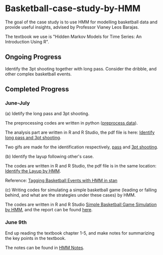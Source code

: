 # Basketball-case-study-by-HMM

The goal of the case study is to use HMM for modelling basketball data and provide useful insights, advised by Professor Vianey Leos Barajas.

The textbook we use is "Hidden Markov Models for Time Series: An Introduction Using R".

## Ongoing Progress 

Identify the 3pt shooting together with long pass. Consider the dribble, and other complex basketball events.

## Completed Progress

### June-July

(a) Idetify the long pass and 3pt shooting.

The preprocessing codes are written in python ([preprocess data](https://github.com/rachan1637/Basketball-case-study-by-HMM/tree/main/Basketball/data_preprocess)).

The analysis part are written in R and R Studio, the pdf file is here: [Identify long pass and 3pt shooting](https://github.com/rachan1637/Basketball-case-study-by-HMM/blob/main/Basketball/basketball2.pdf).

Two gifs are made for the identification respectively, [pass](https://github.com/rachan1637/Basketball-case-study-by-HMM/blob/main/Basketball/event1_passing.gif) and [3pt shooting](https://github.com/rachan1637/Basketball-case-study-by-HMM/blob/main/Basketball/event28_3pt.gif).



(b) Identify the layup following other's case.

The codes are written in R and R Studio, the pdf file is in the same location: [Identify the Layup by HMM](https://github.com/rachan1637/Basketball-case-study-by-HMM/blob/main/Basketball/basketball.pdf).

Reference: [Tagging Basketball Events with HMM in stan](https://mc-stan.org/users/documentation/case-studies/bball-hmm.html#pre-process-data)



(c) Writing codes for simulating a simple basketball game (leading or falling behind, and what are the strategies under these cases) by HMM.

The codes are written in R and R Studio [Simple Basketball Game Simulation by HMM](https://github.com/rachan1637/Basketball-case-study-by-HMM/blob/main/Practice%20Code/Simulating-HMM-basketball.Rmd), and the report can be found [here](https://github.com/rachan1637/Basketball-case-study-by-HMM/blob/main/Practice%20Code/Simulating-HMM-basketball.pdf).

### June 9th
End up reading the textbook chapter 1-5, and make notes for summarizing the key points in the textbook.  

The notes can be found in [HMM Notes](https://github.com/rachan1637/Basketball-case-study-by-HMM/tree/main/HMM%20Notes).
